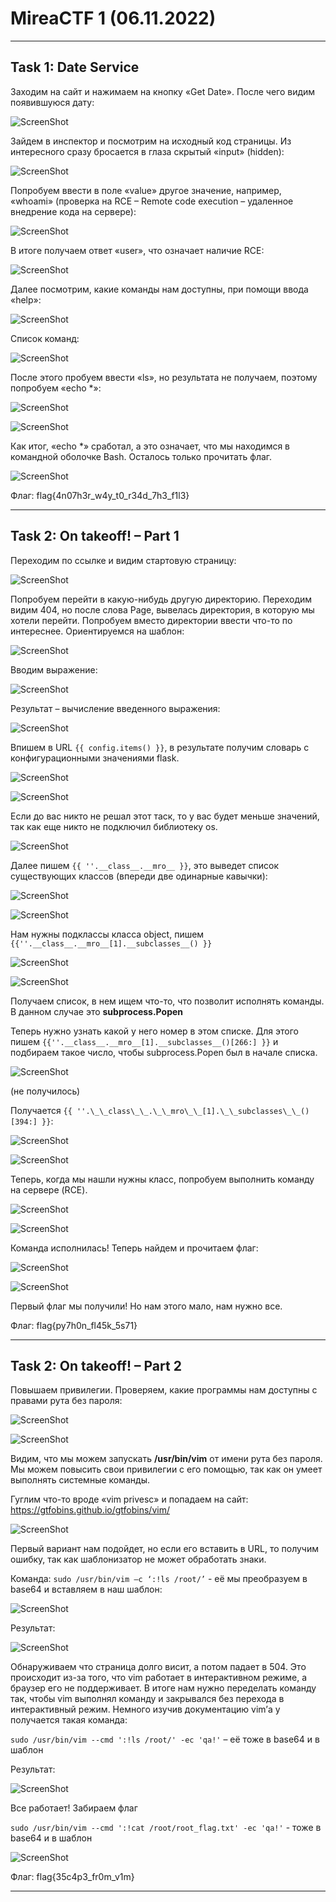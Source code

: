 # MireaCTF 1 (06.11.2022)

---

## Task 1: Date Service

Заходим на сайт и нажимаем на кнопку «Get Date». После чего видим появившуюся дату:

![ScreenShot](screenshots/1.png)

Зайдем в инспектор и посмотрим на исходный код страницы. Из интересного сразу бросается в глаза скрытый «input» (hidden):

![ScreenShot](screenshots/2.png)

Попробуем ввести в поле «value» другое значение, например, «whoami» (проверка на RCE – Remote code execution – удаленное внедрение кода на сервере):

![ScreenShot](screenshots/3.png)

В итоге получаем ответ «user», что означает наличие RCE:

![ScreenShot](screenshots/4.png)

Далее посмотрим, какие команды нам доступны, при помощи ввода «help»:

![ScreenShot](screenshots/5.png)

Список команд:

![ScreenShot](screenshots/6.png)

После этого пробуем ввести «ls», но результата не получаем, поэтому попробуем «echo \*»:

![ScreenShot](screenshots/7.png)

![ScreenShot](screenshots/8.png)

Как итог, «echo \*» сработал, а это означает, что мы находимся в командной оболочке Bash. Осталось только прочитать флаг.

![ScreenShot](screenshots/9.png)

Флаг: flag{4n07h3r_w4y_t0_r34d_7h3_f1l3}

---

## Task 2: On takeoff! – Part 1

Переходим по ссылке и видим стартовую страницу:

![ScreenShot](screenshots/10.png)

Попробуем перейти в какую-нибудь другую директорию. Переходим видим 404, но после слова Page, вывелась директория, в которую мы хотели перейти. Попробуем вместо директории ввести что-то по интереснее. Ориентируемся на шаблон:

![ScreenShot](screenshots/11.png)

Вводим выражение:

![ScreenShot](screenshots/12.png)

Результат – вычисление введенного выражения:

![ScreenShot](screenshots/13.png)

Впишем в URL `{{ config.items() }}`, в результате получим словарь с конфигурационными значениями flask.

![ScreenShot](screenshots/14.png)

![ScreenShot](screenshots/15.png)

Если до вас никто не решал этот таск, то у вас будет меньше значений, так как еще никто не подключил библиотеку os.

![ScreenShot](screenshots/16.png)

Далее пишем `{{ ''.__class__.__mro__ }}`, это выведет список существующих классов (впереди две одинарные кавычки):

![ScreenShot](screenshots/17.png)

![ScreenShot](screenshots/18.png)

Нам нужны подклассы класса object, пишем `{{''.__class__.__mro__[1].__subclasses__() }}`

![ScreenShot](screenshots/19.png)

![ScreenShot](screenshots/20.png)

Получаем список, в нем ищем что-то, что позволит исполнять команды. В данном случае это **subprocess.Popen**

Теперь нужно узнать какой у него номер в этом списке. Для этого пишем `{{''.__class__.__mro__[1].__subclasses__()[266:] }}` и подбираем такое число, чтобы subprocess.Popen был в начале списка.

![ScreenShot](screenshots/21.png)

(не получилось)

Получается `{{ ''.\_\_class\_\_.\_\_mro\_\_[1].\_\_subclasses\_\_()[394:] }}`:

![ScreenShot](screenshots/22.png)

![ScreenShot](screenshots/23.png)

Теперь, когда мы нашли нужны класс, попробуем выполнить команду на сервере (RCE).

![ScreenShot](screenshots/24.png)

![ScreenShot](screenshots/25.png)

Команда исполнилась! Теперь найдем и прочитаем флаг:

![ScreenShot](screenshots/26.png)

![ScreenShot](screenshots/27.png)

Первый флаг мы получили! Но нам этого мало, нам нужно все.

Флаг: flag{py7h0n_fl45k_5s71}

---

## Task 2: On takeoff! – Part 2

Повышаем привилегии. Проверяем, какие программы нам доступны с правами рута без пароля:

![ScreenShot](screenshots/28.png)

![ScreenShot](screenshots/29.png)

Видим, что мы можем запускать **/usr/bin/vim** от имени рута без пароля. Мы можем повысить свои привилегии с его помощью, так как он умеет выполнять системные команды.

Гуглим что-то вроде «vim privesc» и попадаем на сайт: https://gtfobins.github.io/gtfobins/vim/

![ScreenShot](screenshots/30.png)

Первый вариант нам подойдет, но если его вставить в URL, то получим ошибку, так как шаблонизатор не может обработать знаки.

Команда: `sudo /usr/bin/vim –c ‘:!ls /root/’` - её мы преобразуем в base64 и вставляем в наш шаблон:

![ScreenShot](screenshots/31.png)

Результат:

![ScreenShot](screenshots/32.png)

Обнаруживаем что страница долго висит, а потом падает в 504. Это происходит из-за того, что vim работает в интерактивном режиме, а браузер его не поддерживает. В итоге нам нужно переделать команду так, чтобы vim выполнял команду и закрывался без перехода в интерактивный режим. Немного изучив документацию vim’а у получается такая команда:

`sudo /usr/bin/vim --cmd ':!ls /root/' -ec 'qa!'` – её тоже в base64 и в шаблон

Результат:

![ScreenShot](screenshots/33.png)

Все работает! Забираем флаг

`sudo /usr/bin/vim --cmd ':!cat /root/root_flag.txt' -ec 'qa!'` - тоже в base64 и в шаблон

![ScreenShot](screenshots/34.png)

Флаг: flag{35c4p3_fr0m_v1m}

---
